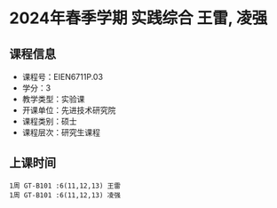 # 2024年春季学期 实践综合 王雷, 凌强






## 课程信息

- 课程号：EIEN6711P.03
- 学分：3
- 教学类型：实验课
- 开课单位：先进技术研究院
- 课程类别：硕士
- 课程层次：研究生课程

## 上课时间

```
1周 GT-B101 :6(11,12,13) 王雷
1周 GT-B101 :6(11,12,13) 凌强
```

